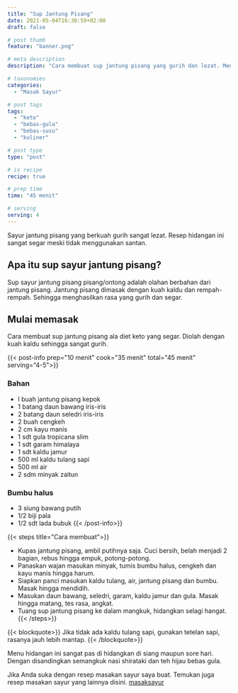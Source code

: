 ```yaml
---
title: "Sup Jantung Pisang"
date: 2021-05-04T16:30:59+02:00
draft: false

# post thumb
feature: "banner.png"

# meta description
description: "Cara membuat sup jantung pisang yang gurih dan lezat. Menu hidangan yang ramah untuk diet keto."

# taxonomies
categories:
  - "Masak Sayur"

# post tags
tags:
  - "keto"
  - "bebas-gula"
  - "bebas-susu"
  - "kuliner"

# post type
type: "post"

# is recipe
recipe: true

# prep time
time: "45 menit"

# serving
serving: 4
---
```

Sayur jantung pisang yang berkuah gurih sangat lezat. Resep hidangan ini sangat segar meski tidak menggunakan santan.

## Apa itu sup sayur jantung pisang?

Sup sayur jantung pisang pisang/ontong adalah olahan berbahan dari jantung pisang. Jantung pisang dimasak dengan kuah kaldu dan rempah-rempah. Sehingga menghasilkan rasa yang gurih dan segar.

## Mulai memasak

Cara membuat sup jantung pisang ala diet keto yang segar. Diolah dengan kuah kaldu sehingga sangat gurih.

{{< post-info prep="10 menit" cook="35 menit" total="45 menit" serving="4-5">}}

### Bahan

-   I buah jantung pisang kepok
-   1 batang daun bawang iris-iris
-   2 batang daun seledri iris-iris
-   2 buah cengkeh
-   2 cm kayu manis
-   1 sdt gula tropicana slim
-   1 sdt garam himalaya
-   1 sdt kaldu jamur
-   500 ml kaldu tulang sapi
-   500 ml air
-   2 sdm minyak zaitun

### Bumbu halus

-   3 siung bawang putih
-   1/2 biji pala
-   1/2 sdt lada bubuk
{{< /post-info>}}

{{< steps title="Cara membuat">}}
-   Kupas jantung pisang, ambil putihnya saja. Cuci bersih, belah menjadi 2 bagian, rebus hingga empuk, potong-potong.
-   Panaskan wajan masukan minyak, tumis bumbu halus, cengkeh dan kayu manis hingga harum.
-  Siapkan panci masukan kaldu tulang, air, jantung pisang dan bumbu. Masak hingga mendidih.
-  Masukan daun bawang, seledri, garam, kaldu jamur dan gula. Masak hingga matang, tes rasa, angkat.
-   Tuang sup jantung pisang ke dalam mangkuk, hidangkan selagi hangat.
{{< /steps>}}

{{< blockquote>}}
Jika tidak ada kaldu tulang sapi, gunakan tetelan sapi, rasanya jauh lebih mantap.
{{< /blockquote>}}

Menu hidangan ini sangat pas di hidangkan di siang maupun sore hari. Dengan disandingkan semangkuk nasi shirataki dan teh hijau bebas gula.

Jika Anda suka dengan resep masakan sayur saya buat. Temukan juga resep masakan sayur yang lainnya disini. [masaksayur](/categories/masak-sayur/)

